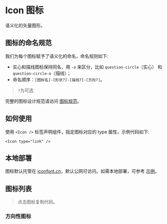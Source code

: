 # Icon 图标

语义化的矢量图形。

## 图标的命名规范

我们为每个图标赋予了语义化的命名，命名规则如下:

* 实心和描线图标保持同名，用 ```-o``` 来区分，比如 ```question-circle```（实心） 和 ```question-circle-o```（描线）；
* 命名顺序：```[图标名]-[形状?]-[描线?]-[方向?]```。

> ```?```为可选

完整的图标设计规范请访问 [图标规范](https://github.com/Yingkaixiang)。


## 如何使用

使用 ```<Icon />``` 标签声明组件，指定图标对应的 type 属性，示例代码如下:

```
<Icon type="link" />
```

## 本地部署

图标默认托管在 [iconfont.cn](http://iconfont.cn/)，默认公网可访问。如需本地部署，可参考 [示例](https://github.com/ant-design/antd-init/tree/master/examples/local-iconfont)。

## 图标列表

> 点击图标复制代码。

### 方向性图标